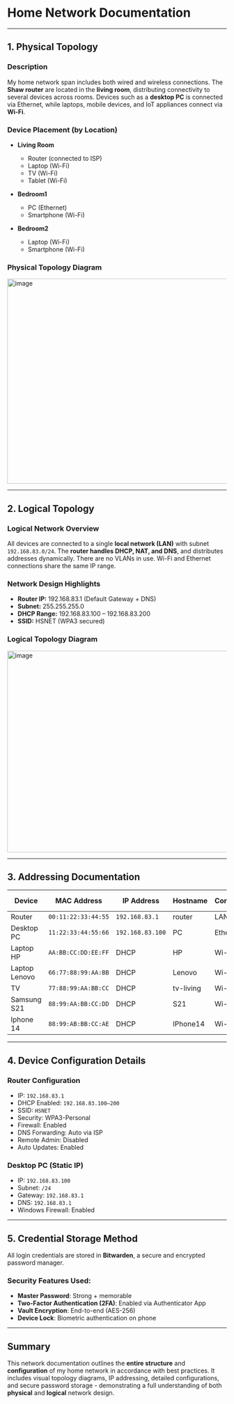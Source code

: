 # Home Network Documentation

---

## 1. Physical Topology

###  Description

My home network span includes both wired and wireless connections. The **Shaw router** are located in the **living room**, distributing connectivity to several devices across rooms. Devices such as a **desktop PC** is connected via Ethernet, while laptops, mobile devices, and IoT appliances connect via **Wi-Fi**.

### Device Placement (by Location)

- **Living Room**  
  - Router (connected to ISP)
  - Laptop (Wi-Fi)
  - TV (Wi-Fi)
  - Tablet (Wi-Fi)
- **Bedroom1**
  - PC (Ethernet)
  - Smartphone (Wi-Fi)

- **Bedroom2**
  - Laptop (Wi-Fi)
  - Smartphone (Wi-Fi)

### Physical Topology Diagram

<img width="851" height="471" alt="image" src="https://github.com/user-attachments/assets/c622a1c8-edaa-4e4a-a4b2-a66304820c25" />

---

## 2. Logical Topology

### Logical Network Overview

All devices are connected to a single **local network (LAN)** with subnet `192.168.83.0/24`. The **router handles DHCP, NAT, and DNS**, and distributes addresses dynamically. There are no VLANs in use. Wi-Fi and Ethernet connections share the same IP range.

### Network Design Highlights

- **Router IP:** 192.168.83.1 (Default Gateway + DNS)
- **Subnet:** 255.255.255.0 
- **DHCP Range:** 192.168.83.100 – 192.168.83.200
- **SSID:** HSNET (WPA3 secured)


### Logical Topology Diagram

<img width="729" height="463" alt="image" src="https://github.com/user-attachments/assets/f7336e3f-41f9-4b51-9636-a7c0a4d002f3" />



---

## 3.  Addressing Documentation

| Device         | MAC Address        | IP Address | Hostname | Connection | Assigned By |
|----------------|--------------------|------------|----------|------------|-------------|
| Router         | `00:11:22:33:44:55`| `192.168.83.1`    | router       | LAN        | Static      | 
| Desktop PC     | `11:22:33:44:55:66`| `192.168.83.100`  |   PC    | Ethernet   | Static      |
| Laptop HP       | `AA:BB:CC:DD:EE:FF`| DHCP  | HP            | Wi-Fi      | DHCP        |
|  Laptop Lenovo  | `66:77:88:99:AA:BB`| DHCP  | Lenovo     | Wi-Fi   | DHCP              |
| TV             | `77:88:99:AA:BB:CC`| DHCP  | tv-living    | Wi-Fi      | DHCP        |
| Samsung S21    | `88:99:AA:BB:CC:DD`| DHCP  | S21       | Wi-Fi      | DHCP        | 
| Iphone 14        | `88:99:AB:BB:CC:AE` | DHCP   |  IPhone14 | Wi-Fi       | DHCP      | 

---

## 4.  Device Configuration Details

###  Router Configuration

- IP: `192.168.83.1`
- DHCP Enabled: `192.168.83.100–200`
- SSID: `HSNET`
- Security: WPA3-Personal
- Firewall: Enabled
- DNS Forwarding: Auto via ISP
- Remote Admin: Disabled
- Auto Updates: Enabled

### Desktop PC (Static IP)

- IP: `192.168.83.100`
- Subnet: `/24`
- Gateway: `192.168.83.1`
- DNS: `192.168.83.1`
- Windows Firewall: Enabled


---

## 5.  Credential Storage Method

All login credentials are stored in **Bitwarden**, a secure and encrypted password manager.

### Security Features Used:

- **Master Password**: Strong + memorable
- **Two-Factor Authentication (2FA)**: Enabled via Authenticator App
- **Vault Encryption**: End-to-end (AES-256)
- **Device Lock**: Biometric authentication on phone


---

## Summary

This network documentation outlines the **entire structure** and **configuration** of my home network in accordance with best practices. It includes visual topology diagrams, IP addressing, detailed configurations, and secure password storage - demonstrating a full understanding of both **physical** and **logical** network design.





